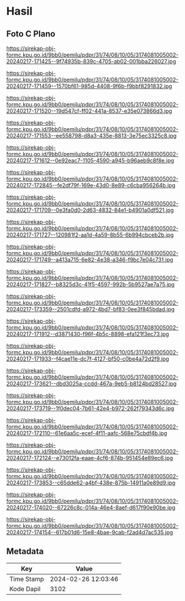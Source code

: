 # Hasil

## Foto C Plano

https://sirekap-obj-formc.kpu.go.id/9bb0/pemilu/pdpr/31/74/08/10/05/3174081005002-20240217-171425--9f74935b-839c-4705-ab02-001bba226027.jpg

https://sirekap-obj-formc.kpu.go.id/9bb0/pemilu/pdpr/31/74/08/10/05/3174081005002-20240217-171459--1570bf61-985d-4408-9f6b-f9bbf8291832.jpg

https://sirekap-obj-formc.kpu.go.id/9bb0/pemilu/pdpr/31/74/08/10/05/3174081005002-20240217-171520--19d547cf-ff02-441a-8537-e35e073866d3.jpg

https://sirekap-obj-formc.kpu.go.id/9bb0/pemilu/pdpr/31/74/08/10/05/3174081005002-20240217-171553--ee558798-d8a3-435e-8813-3e75ec3325c8.jpg

https://sirekap-obj-formc.kpu.go.id/9bb0/pemilu/pdpr/31/74/08/10/05/3174081005002-20240217-171612--0e92eac7-1105-4590-a945-b96aeb9c8f8e.jpg

https://sirekap-obj-formc.kpu.go.id/9bb0/pemilu/pdpr/31/74/08/10/05/3174081005002-20240217-172845--fe2df79f-169e-43d0-8e89-c6cba956264b.jpg

https://sirekap-obj-formc.kpu.go.id/9bb0/pemilu/pdpr/31/74/08/10/05/3174081005002-20240217-171709--0e3fa0d0-2d63-4832-84e1-b4901a0df521.jpg

https://sirekap-obj-formc.kpu.go.id/9bb0/pemilu/pdpr/31/74/08/10/05/3174081005002-20240217-171727--120981f2-aa1d-4a59-8b55-6b994cbceb2b.jpg

https://sirekap-obj-formc.kpu.go.id/9bb0/pemilu/pdpr/31/74/08/10/05/3174081005002-20240217-171749--a413a715-6e82-4e38-a346-f9bc7e04c731.jpg

https://sirekap-obj-formc.kpu.go.id/9bb0/pemilu/pdpr/31/74/08/10/05/3174081005002-20240217-171827--b8325d3c-41f5-4597-992b-5b9527ae7a75.jpg

https://sirekap-obj-formc.kpu.go.id/9bb0/pemilu/pdpr/31/74/08/10/05/3174081005002-20240217-173359--2501cdfd-a972-4bd7-bf83-0ee3f845bdad.jpg

https://sirekap-obj-formc.kpu.go.id/9bb0/pemilu/pdpr/31/74/08/10/05/3174081005002-20240217-171912--d3871430-f96f-4b5c-8898-efa121f3ec73.jpg

https://sirekap-obj-formc.kpu.go.id/9bb0/pemilu/pdpr/31/74/08/10/05/3174081005002-20240217-171933--f4cae11e-dc7f-4127-bf50-c0be4a72d2f9.jpg

https://sirekap-obj-formc.kpu.go.id/9bb0/pemilu/pdpr/31/74/08/10/05/3174081005002-20240217-173621--dbd3025a-ccdd-467a-9eb5-b8124bd28527.jpg

https://sirekap-obj-formc.kpu.go.id/9bb0/pemilu/pdpr/31/74/08/10/05/3174081005002-20240217-173719--1f0dec04-7b61-42e4-b972-262f79343d6c.jpg

https://sirekap-obj-formc.kpu.go.id/9bb0/pemilu/pdpr/31/74/08/10/05/3174081005002-20240217-172110--61e6aa5c-ecef-4f11-aafc-568e75cbdf4b.jpg

https://sirekap-obj-formc.kpu.go.id/9bb0/pemilu/pdpr/31/74/08/10/05/3174081005002-20240217-172124--e73012fa-eaae-4cf6-874b-951454e89ec6.jpg

https://sirekap-obj-formc.kpu.go.id/9bb0/pemilu/pdpr/31/74/08/10/05/3174081005002-20240217-173853--c65dde62-a4bf-438e-875b-14911a0e89d9.jpg

https://sirekap-obj-formc.kpu.go.id/9bb0/pemilu/pdpr/31/74/08/10/05/3174081005002-20240217-174020--67226c8c-014a-46e4-8aef-d617f90e90be.jpg

https://sirekap-obj-formc.kpu.go.id/9bb0/pemilu/pdpr/31/74/08/10/05/3174081005002-20240217-174154--617b01d6-15e8-4bae-9cab-f2ad4d7ac535.jpg


## Metadata

| Key        | Value               |
| ---------- | ------------------- |
| Time Stamp | 2024-02-26 12:03:46 |
| Kode Dapil | 3102                |



